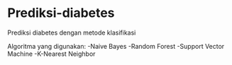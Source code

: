 # Prediksi-diabetes
Prediksi diabetes dengan metode klasifikasi

Algoritma yang digunakan:
-Naive Bayes
-Random Forest
-Support Vector Machine
-K-Nearest Neighbor
